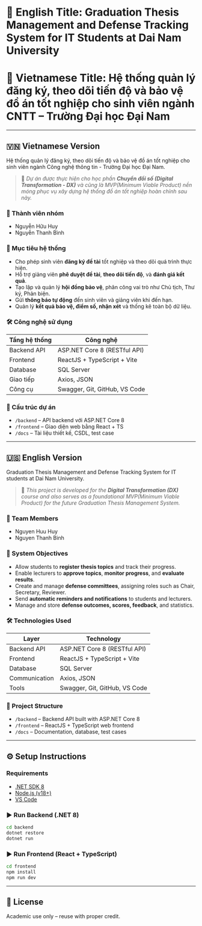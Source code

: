 # 📘 English Title: Graduation Thesis Management and Defense Tracking System for IT Students at Dai Nam University
# 📗 Vietnamese Title: Hệ thống quản lý đăng ký, theo dõi tiến độ và bảo vệ đồ án tốt nghiệp cho sinh viên ngành CNTT – Trường Đại học Đại Nam

---

## 🇻🇳 Vietnamese Version

Hệ thống quản lý đăng ký, theo dõi tiến độ và bảo vệ đồ án tốt nghiệp cho sinh viên ngành Công nghệ thông tin - Trường Đại học Đại Nam.

> 📘 *Dự án được thực hiện cho học phần **Chuyển đổi số (Digital Transformation - DX)** và cũng là MVP(Minimum Viable Product) nền móng phục vụ xây dựng hệ thống đồ án tốt nghiệp hoàn chỉnh sau này.*

### 👥 Thành viên nhóm
- Nguyễn Hữu Huy  
- Nguyễn Thanh Bình

### 🚀 Mục tiêu hệ thống
- Cho phép sinh viên **đăng ký đề tài** tốt nghiệp và theo dõi quá trình thực hiện.
- Hỗ trợ giảng viên **phê duyệt đề tài**, **theo dõi tiến độ**, và **đánh giá kết quả**.
- Tạo lập và quản lý **hội đồng bảo vệ**, phân công vai trò như Chủ tịch, Thư ký, Phản biện.
- Gửi **thông báo tự động** đến sinh viên và giảng viên khi đến hạn.
- Quản lý **kết quả bảo vệ, điểm số, nhận xét** và thống kê toàn bộ dữ liệu.

### 🛠️ Công nghệ sử dụng
| Tầng hệ thống | Công nghệ                    |
|---------------|------------------------------|
| Backend API   | ASP.NET Core 8 (RESTful API) |
| Frontend      | ReactJS + TypeScript + Vite  |
| Database      | SQL Server                   |
| Giao tiếp     | Axios, JSON                  |
| Công cụ       | Swagger, Git, GitHub, VS Code|

### 📂 Cấu trúc dự án
- `/backend` – API backend với ASP.NET Core 8  
- `/frontend` – Giao diện web bằng React + TS  
- `/docs` – Tài liệu thiết kế, CSDL, test case  

---

## 🇺🇸 English Version

Graduation Thesis Management and Defense Tracking System for IT students at Dai Nam University.

> 🧩 *This project is developed for the **Digital Transformation (DX)** course and also serves as a foundational MVP(Minimum Viable Product) for the future Graduation Thesis Management System.*

### 👥 Team Members
- Nguyen Huu Huy  
- Nguyen Thanh Binh

### 🚀 System Objectives
- Allow students to **register thesis topics** and track their progress.
- Enable lecturers to **approve topics**, **monitor progress**, and **evaluate results**.
- Create and manage **defense committees**, assigning roles such as Chair, Secretary, Reviewer.
- Send **automatic reminders and notifications** to students and lecturers.
- Manage and store **defense outcomes, scores, feedback**, and statistics.

### 🛠️ Technologies Used
| Layer         | Technology                    |
|---------------|-------------------------------|
| Backend API   | ASP.NET Core 8 (RESTful API)  |
| Frontend      | ReactJS + TypeScript + Vite   |
| Database      | SQL Server                    |
| Communication | Axios, JSON                   |
| Tools         | Swagger, Git, GitHub, VS Code |

### 📁 Project Structure
- `/backend` – Backend API built with ASP.NET Core 8  
- `/frontend` – ReactJS + TypeScript web frontend  
- `/docs` – Documentation, database, test cases  

---

## ⚙️ Setup Instructions

### Requirements
- [.NET SDK 8](https://dotnet.microsoft.com/download)
- [Node.js (v18+)](https://nodejs.org/)
- [VS Code](https://code.visualstudio.com/)

### ▶️ Run Backend (.NET 8)
```bash
cd backend
dotnet restore
dotnet run
```

### ▶️ Run Frontend (React + TypeScript)
```bash
cd frontend
npm install
npm run dev
```

---

## 📄 License
Academic use only – reuse with proper credit.
